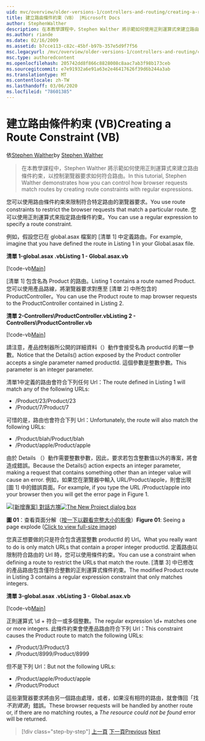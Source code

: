 ```yaml
---
uid: mvc/overview/older-versions-1/controllers-and-routing/creating-a-route-constraint-vb
title: 建立路由條件約束（VB） |Microsoft Docs
author: StephenWalther
description: 在本教學課程中，Stephen Walther 將示範如何使用正則運算式來建立路由條件約束，以控制瀏覽器要求如何符合路由。
ms.author: riande
ms.date: 02/16/2009
ms.assetid: b7cce113-c82c-45bf-b97b-357e5d9f7f56
msc.legacyurl: /mvc/overview/older-versions-1/controllers-and-routing/creating-a-route-constraint-vb
msc.type: authoredcontent
ms.openlocfilehash: 205742dd8f866c8828008c8aac7ab3f98b173ceb
ms.sourcegitcommit: e7e91932a6e91a63e2e46417626f39d6b244a3ab
ms.translationtype: MT
ms.contentlocale: zh-TW
ms.lasthandoff: 03/06/2020
ms.locfileid: "78601385"
---
```

# <a name="creating-a-route-constraint-vb"></a><span data-ttu-id="bfa03-103">建立路由條件約束 (VB)</span><span class="sxs-lookup"><span data-stu-id="bfa03-103">Creating a Route Constraint (VB)</span></span>

<span data-ttu-id="bfa03-104">依[Stephen Walther](https://github.com/StephenWalther)</span><span class="sxs-lookup"><span data-stu-id="bfa03-104">by [Stephen Walther](https://github.com/StephenWalther)</span></span>

> <span data-ttu-id="bfa03-105">在本教學課程中，Stephen Walther 將示範如何使用正則運算式來建立路由條件約束，以控制瀏覽器要求如何符合路由。</span><span class="sxs-lookup"><span data-stu-id="bfa03-105">In this tutorial, Stephen Walther demonstrates how you can control how browser requests match routes by creating route constraints with regular expressions.</span></span>

<span data-ttu-id="bfa03-106">您可以使用路由條件約束來限制符合特定路由的瀏覽器要求。</span><span class="sxs-lookup"><span data-stu-id="bfa03-106">You use route constraints to restrict the browser requests that match a particular route.</span></span> <span data-ttu-id="bfa03-107">您可以使用正則運算式來指定路由條件約束。</span><span class="sxs-lookup"><span data-stu-id="bfa03-107">You can use a regular expression to specify a route constraint.</span></span>

<span data-ttu-id="bfa03-108">例如，假設您已在 global.asax 檔案的 [清單 1] 中定義路由。</span><span class="sxs-lookup"><span data-stu-id="bfa03-108">For example, imagine that you have defined the route in Listing 1 in your Global.asax file.</span></span>

<span data-ttu-id="bfa03-109">**清單 1-global.asax .vb**</span><span class="sxs-lookup"><span data-stu-id="bfa03-109">**Listing 1 - Global.asax.vb**</span></span>

[!code-vb[Main](creating-a-route-constraint-vb/samples/sample1.vb)]

<span data-ttu-id="bfa03-110">[清單 1] 包含名為 Product 的路由。</span><span class="sxs-lookup"><span data-stu-id="bfa03-110">Listing 1 contains a route named Product.</span></span> <span data-ttu-id="bfa03-111">您可以使用產品路線，將瀏覽器要求對應至 [清單 2] 中所包含的 ProductController。</span><span class="sxs-lookup"><span data-stu-id="bfa03-111">You can use the Product route to map browser requests to the ProductController contained in Listing 2.</span></span>

<span data-ttu-id="bfa03-112">**清單 2-Controllers\ProductController.vb**</span><span class="sxs-lookup"><span data-stu-id="bfa03-112">**Listing 2 - Controllers\ProductController.vb**</span></span>

[!code-vb[Main](creating-a-route-constraint-vb/samples/sample2.vb)]

<span data-ttu-id="bfa03-113">請注意，產品控制器所公開的詳細資料（）動作會接受名為 productId 的單一參數。</span><span class="sxs-lookup"><span data-stu-id="bfa03-113">Notice that the Details() action exposed by the Product controller accepts a single parameter named productId.</span></span> <span data-ttu-id="bfa03-114">這個參數是整數參數。</span><span class="sxs-lookup"><span data-stu-id="bfa03-114">This parameter is an integer parameter.</span></span>

<span data-ttu-id="bfa03-115">清單1中定義的路由會符合下列任何 Url：</span><span class="sxs-lookup"><span data-stu-id="bfa03-115">The route defined in Listing 1 will match any of the following URLs:</span></span>

- <span data-ttu-id="bfa03-116">/Product/23</span><span class="sxs-lookup"><span data-stu-id="bfa03-116">/Product/23</span></span>
- <span data-ttu-id="bfa03-117">/Product/7</span><span class="sxs-lookup"><span data-stu-id="bfa03-117">/Product/7</span></span>

<span data-ttu-id="bfa03-118">可惜的是，路由也會符合下列 Url：</span><span class="sxs-lookup"><span data-stu-id="bfa03-118">Unfortunately, the route will also match the following URLs:</span></span>

- <span data-ttu-id="bfa03-119">/Product/blah</span><span class="sxs-lookup"><span data-stu-id="bfa03-119">/Product/blah</span></span>
- <span data-ttu-id="bfa03-120">/Product/apple</span><span class="sxs-lookup"><span data-stu-id="bfa03-120">/Product/apple</span></span>

<span data-ttu-id="bfa03-121">由於 Details （）動作需要整數參數，因此，要求若包含整數值以外的專案，將會造成錯誤。</span><span class="sxs-lookup"><span data-stu-id="bfa03-121">Because the Details() action expects an integer parameter, making a request that contains something other than an integer value will cause an error.</span></span> <span data-ttu-id="bfa03-122">例如，如果您在瀏覽器中輸入 URL/Product/apple，則會出現 [圖 1] 中的錯誤頁面。</span><span class="sxs-lookup"><span data-stu-id="bfa03-122">For example, if you type the URL /Product/apple into your browser then you will get the error page in Figure 1.</span></span>

<span data-ttu-id="bfa03-123">[![[新增專案] 對話方塊](creating-a-route-constraint-vb/_static/image1.jpg)](creating-a-route-constraint-vb/_static/image1.png)</span><span class="sxs-lookup"><span data-stu-id="bfa03-123">[![The New Project dialog box](creating-a-route-constraint-vb/_static/image1.jpg)](creating-a-route-constraint-vb/_static/image1.png)</span></span>

<span data-ttu-id="bfa03-124">**圖 01**：查看頁面分解（[按一下以觀看完整大小的影像](creating-a-route-constraint-vb/_static/image2.png)）</span><span class="sxs-lookup"><span data-stu-id="bfa03-124">**Figure 01**: Seeing a page explode ([Click to view full-size image](creating-a-route-constraint-vb/_static/image2.png))</span></span>

<span data-ttu-id="bfa03-125">您真正想要做的只是符合包含適當整數 productId 的 Url。</span><span class="sxs-lookup"><span data-stu-id="bfa03-125">What you really want to do is only match URLs that contain a proper integer productId.</span></span> <span data-ttu-id="bfa03-126">定義路由以限制符合路由的 Url 時，您可以使用條件約束。</span><span class="sxs-lookup"><span data-stu-id="bfa03-126">You can use a constraint when defining a route to restrict the URLs that match the route.</span></span> <span data-ttu-id="bfa03-127">[清單 3] 中已修改的產品路由包含僅符合整數的正則運算式條件約束。</span><span class="sxs-lookup"><span data-stu-id="bfa03-127">The modified Product route in Listing 3 contains a regular expression constraint that only matches integers.</span></span>

<span data-ttu-id="bfa03-128">**清單 3-global.asax .vb**</span><span class="sxs-lookup"><span data-stu-id="bfa03-128">**Listing 3 - Global.asax.vb**</span></span>

[!code-vb[Main](creating-a-route-constraint-vb/samples/sample3.vb)]

<span data-ttu-id="bfa03-129">正則運算式 \d + 符合一或多個整數。</span><span class="sxs-lookup"><span data-stu-id="bfa03-129">The regular expression \d+ matches one or more integers.</span></span> <span data-ttu-id="bfa03-130">此條件約束會使產品路由符合下列 Url：</span><span class="sxs-lookup"><span data-stu-id="bfa03-130">This constraint causes the Product route to match the following URLs:</span></span>

- <span data-ttu-id="bfa03-131">/Product/3</span><span class="sxs-lookup"><span data-stu-id="bfa03-131">/Product/3</span></span>
- <span data-ttu-id="bfa03-132">/Product/8999</span><span class="sxs-lookup"><span data-stu-id="bfa03-132">/Product/8999</span></span>

<span data-ttu-id="bfa03-133">但不是下列 Url：</span><span class="sxs-lookup"><span data-stu-id="bfa03-133">But not the following URLs:</span></span>

- <span data-ttu-id="bfa03-134">/Product/apple</span><span class="sxs-lookup"><span data-stu-id="bfa03-134">/Product/apple</span></span>
- <span data-ttu-id="bfa03-135">/Product</span><span class="sxs-lookup"><span data-stu-id="bfa03-135">/Product</span></span>

<span data-ttu-id="bfa03-136">這些瀏覽器要求將由另一個路由處理，或者，如果沒有相符的路由，就會傳回「找*不到資源*」錯誤。</span><span class="sxs-lookup"><span data-stu-id="bfa03-136">These browser requests will be handled by another route or, if there are no matching routes, a *The resource could not be found* error will be returned.</span></span>

> [!div class="step-by-step"]
> <span data-ttu-id="bfa03-137">[上一頁](creating-custom-routes-vb.md)
> [下一頁](creating-a-custom-route-constraint-vb.md)</span><span class="sxs-lookup"><span data-stu-id="bfa03-137">[Previous](creating-custom-routes-vb.md)
[Next](creating-a-custom-route-constraint-vb.md)</span></span>
